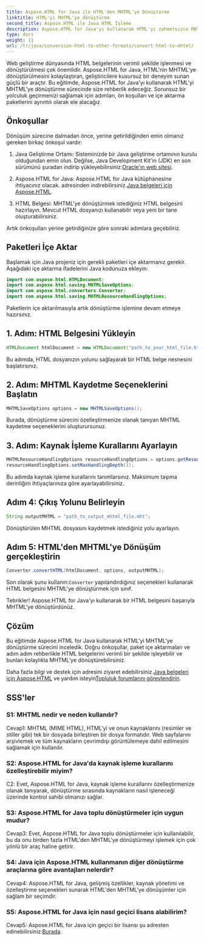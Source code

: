 ```yaml
---
title: Aspose.HTML for Java ile HTML'den MHTML'ye Dönüştürme
linktitle: HTML'yi MHTML'ye dönüştürme
second_title: Aspose.HTML ile Java HTML İşleme
description: Aspose.HTML for Java'yı kullanarak HTML'yi zahmetsizce MHTML'ye dönüştürün. Verimli HTML'den MHTML'ye dönüşüm için adım adım kılavuzumuzu izleyin.
type: docs
weight: 11
url: /tr/java/conversion-html-to-other-formats/convert-html-to-mhtml/
---
```

Web geliştirme dünyasında HTML belgelerinin verimli şekilde işlenmesi ve dönüştürülmesi çok önemlidir. Aspose.HTML for Java, HTML'nin MHTML'ye dönüştürülmesini kolaylaştıran, geliştiricilere kusursuz bir deneyim sunan güçlü bir araçtır. Bu eğitimde, Aspose.HTML for Java'yı kullanarak HTML'yi MHTML'ye dönüştürme sürecinde size rehberlik edeceğiz. Sorunsuz bir yolculuk geçirmenizi sağlamak için adımları, ön koşulları ve içe aktarma paketlerini ayrıntılı olarak ele alacağız.

## Önkoşullar

Dönüşüm sürecine dalmadan önce, yerine getirildiğinden emin olmanız gereken birkaç önkoşul vardır:

1. Java Geliştirme Ortamı: Sisteminizde bir Java geliştirme ortamının kurulu olduğundan emin olun. Değilse, Java Development Kit'in (JDK) en son sürümünü şuradan indirip yükleyebilirsiniz:[Oracle'ın web sitesi](https://www.oracle.com/java/technologies/javase-downloads.html).

2.  Aspose.HTML for Java: Aspose.HTML for Java kütüphanesine ihtiyacınız olacak. adresinden indirebilirsiniz.[Java belgeleri için Aspose.HTML](https://reference.aspose.com/html/java/).

3. HTML Belgesi: MHTML'ye dönüştürmek istediğiniz HTML belgesini hazırlayın. Mevcut HTML dosyanızı kullanabilir veya yeni bir tane oluşturabilirsiniz.

Artık önkoşulları yerine getirdiğinize göre sonraki adımlara geçebiliriz.

## Paketleri İçe Aktar

Başlamak için Java projeniz için gerekli paketleri içe aktarmanız gerekir. Aşağıdaki içe aktarma ifadelerini Java kodunuza ekleyin:

```java
import com.aspose.html.HTMLDocument;
import com.aspose.html.saving.MHTMLSaveOptions;
import com.aspose.html.converters.Converter;
import com.aspose.html.saving.MHTMLResourceHandlingOptions;
```

Paketlerin içe aktarılmasıyla artık dönüştürme işlemine devam etmeye hazırsınız.

## 1. Adım: HTML Belgesini Yükleyin

```java
HTMLDocument htmlDocument = new HTMLDocument("path_to_your_html_file.html");
```

Bu adımda, HTML dosyanızın yolunu sağlayarak bir HTML belge nesnesini başlatırsınız.

## 2. Adım: MHTML Kaydetme Seçeneklerini Başlatın

```java
MHTMLSaveOptions options = new MHTMLSaveOptions();
```

Burada, dönüştürme sürecini özelleştirmenize olanak tanıyan MHTML kaydetme seçeneklerini oluşturursunuz.

## 3. Adım: Kaynak İşleme Kurallarını Ayarlayın

```java
MHTMLResourceHandlingOptions resourceHandlingOptions = options.getResourceHandlingOptions();
resourceHandlingOptions.setMaxHandlingDepth(1);
```

Bu adımda kaynak işleme kurallarını tanımlarsınız. Maksimum taşıma derinliğini ihtiyaçlarınıza göre ayarlayabilirsiniz.

## Adım 4: Çıkış Yolunu Belirleyin

```java
String outputMHTML = "path_to_output_mhtml_file.mht";
```

Dönüştürülen MHTML dosyasını kaydetmek istediğiniz yolu ayarlayın.

## Adım 5: HTML'den MHTML'ye Dönüşüm gerçekleştirin

```java
Converter.convertHTML(htmlDocument, options, outputMHTML);
```

 Son olarak şunu kullanın:`Converter` yapılandırdığınız seçenekleri kullanarak HTML belgesini MHTML'ye dönüştürmek için sınıf.

Tebrikler! Aspose.HTML for Java'yı kullanarak bir HTML belgesini başarıyla MHTML'ye dönüştürdünüz.

## Çözüm

Bu eğitimde Aspose.HTML for Java kullanarak HTML'yi MHTML'ye dönüştürme sürecini inceledik. Doğru önkoşullar, paket içe aktarmaları ve adım adım rehberlikle HTML belgelerini verimli bir şekilde işleyebilir ve bunları kolaylıkla MHTML'ye dönüştürebilirsiniz.

 Daha fazla bilgi ve destek için adresini ziyaret edebilirsiniz.[Java belgeleri için Aspose.HTML](https://reference.aspose.com/html/java/) ve yardım isteyin[Topluluk forumlarını görevlendirin](https://forum.aspose.com/).

## SSS'ler

### S1: MHTML nedir ve neden kullanılır?

Cevap1: MHTML (MIME HTML), HTML'yi ve onun kaynaklarını (resimler ve stiller gibi) tek bir dosyada birleştiren bir dosya formatıdır. Web sayfalarını arşivlemek ve tüm kaynakların çevrimdışı görüntülemeye dahil edilmesini sağlamak için kullanılır.

### S2: Aspose.HTML for Java'da kaynak işleme kurallarını özelleştirebilir miyim?

C2: Evet, Aspose.HTML for Java, kaynak işleme kurallarını özelleştirmenize olanak tanıyarak, dönüştürme sırasında kaynakların nasıl işleneceği üzerinde kontrol sahibi olmanızı sağlar.

### S3: Aspose.HTML for Java toplu dönüştürmeler için uygun mudur?

Cevap3: Evet, Aspose.HTML for Java toplu dönüştürmeler için kullanılabilir, bu da onu birden fazla HTML'den MHTML'ye dönüştürmeyi işlemek için çok yönlü bir araç haline getirir.

### S4: Java için Aspose.HTML kullanmanın diğer dönüştürme araçlarına göre avantajları nelerdir?

Cevap4: Aspose.HTML for Java, gelişmiş özellikler, kaynak yönetimi ve özelleştirme seçenekleri sunarak HTML'den MHTML'ye dönüşümler için sağlam bir seçimdir.

### S5: Aspose.HTML for Java için nasıl geçici lisans alabilirim?

Cevap5: Aspose.HTML for Java için geçici bir lisansı şu adresten edinebilirsiniz:[Burada](https://purchase.aspose.com/temporary-license/).